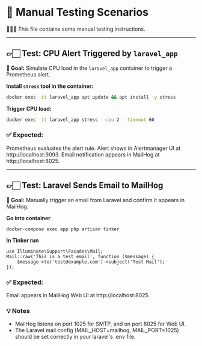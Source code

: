 # 🧪 Manual Testing Scenarios

🧑🏻‍💻 This file contains some manual testing instructions.

---

## 👉🏻 Test: CPU Alert Triggered by `laravel_app`

**🎯 Goal:** Simulate CPU load in the `laravel_app` container to trigger a Prometheus alert.

**Install `stress` tool in the container:**
   ```bash
   docker exec -it laravel_app apt update && apt install -y stress
   ```
**Trigger CPU load:**
   ```bash
   docker exec -it laravel_app stress --cpu 2 --timeout 60
   ```
### ✅ Expected:
Prometheus evaluates the alert rule.
Alert shows in Alertmanager UI at http://localhost:9093.
Email notification appears in MailHog at http://localhost:8025.

---

## 👉🏻 Test: Laravel Sends Email to MailHog

**🎯 Goal:** Manually trigger an email from Laravel and confirm it appears in MailHog.

**Go into container**
```
docker-compose exec app php artisan tinker
```
**In Tinker run**
```
use Illuminate\Support\Facades\Mail;
Mail::raw('This is a test email', function ($message) {
    $message->to('test@example.com')->subject('Test Mail');
});
```
### ✅ Expected:
Email appears in MailHog Web UI at http://localhost:8025.

### 💡 Notes
- MailHog listens on port 1025 for SMTP, and on port 8025 for Web UI.
- The Laravel mail config (MAIL_HOST=mailhog, MAIL_PORT=1025) should be set correctly in your laravel's .env file.
